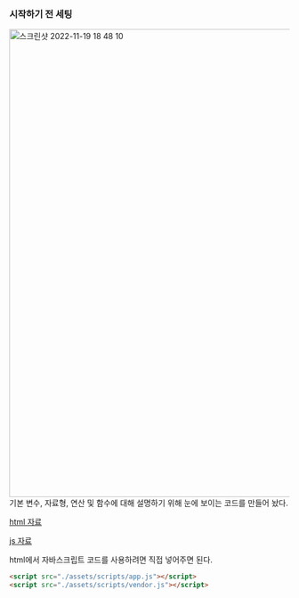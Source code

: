 ### 시작하기 전 세팅
<img width="840" alt="스크린샷 2022-11-19 18 48 10" src="https://user-images.githubusercontent.com/81199906/202845024-82d90f15-58e9-4c0a-a2f6-035d55635b29.png">
기본 변수, 자료형, 연산 및 함수에 대해 설명하기 위해 눈에 보이는 코드를 만들어 놨다.

[html 자료](https://github.com/daehee719/DAEHEE_TIL/blob/main/JS/%EB%B3%80%EC%88%98%2C%20%EC%9E%90%EB%A3%8C%ED%98%95%2C%20%EC%97%B0%EC%82%B0%26%ED%95%A8%EC%88%98/%EC%9E%90%EB%A3%8C.html)

[js 자료](https://github.com/daehee719/DAEHEE_TIL/blob/main/JS/%EB%B3%80%EC%88%98%2C%20%EC%9E%90%EB%A3%8C%ED%98%95%2C%20%EC%97%B0%EC%82%B0%26%ED%95%A8%EC%88%98/%EC%9E%90%EB%A3%8C.js)

html에서 자바스크립트 코드를 사용하려면 직접 넣어주면 된다.
```html
<script src="./assets/scripts/app.js"></script>
<script src="./assets/scripts/vendor.js"></script>
```
